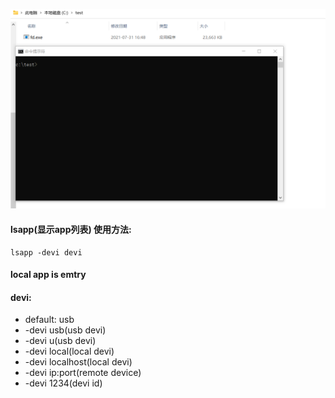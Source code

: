 ![](gif/lsapp.webp)

#### lsapp(显示app列表) 使用方法:
````
lsapp -devi devi
````

#### local app is emtry

#### devi:
- default: usb
- -devi usb(usb devi)
- -devi u(usb devi)
- -devi local(local devi)
- -devi localhost(local devi)
- -devi ip:port(remote device)
- -devi 1234(devi id)